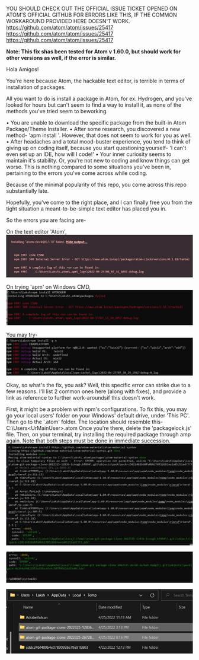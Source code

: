 

YOU SHOULD CHECK OUT THE OFFICIAL ISSUE TICKET OPENED ON ATOM'S OFFICIAL GITHUB FOR ERRORS LIKE THIS, IF THE COMMON WORKAROUND PROVIDED HERE DOESN'T WORK.
https://github.com/atom/atom/issues/25417
https://github.com/atom/atom/issues/25417
https://github.com/atom/atom/issues/25417

**Note: This fix shas been tested for Atom v 1.60.0, but should work for other versions as well, if the error is similar.**


Hola Amigos!

You're here because Atom, the hackable text editor, is terrible in terms of installation of packages.

All you want to do is install a package in Atom, for ex. Hydrogen, and you've looked for hours but can't seem to find a way to install it, as none of the methods you've tried seem to beworking.


• You are unable to download the specific package from the built-in Atom Package/Theme Installer.
• After some research, you discovered a new method- 'apm install <package>'. However, that does not seem to work for you as well. 
• After headaches and a total mood-buster experience, you tend to think of giving up on coding itself, because you start questioning yourself- 'I can't even set up an IDE, how will I code!' 
• Your inner curiosity seems to maintain it's stability. Or, you're not new to coding and know things can get worse. This is nothing compared to some situations you've been in, pertaining to the errors you've come across while coding.
  

Because of the minimal popularity of this repo, you come across this repo substantially late.

Hopefully, you've come to the right place, and I can finally free you from the tight situation a meant-to-be-simple text editor has placed you in.

So the errors you are facing are-
  
  
On the text editor 'Atom', 
![](https://github.com/chstruppix/atom-error500-fix/blob/main/images/anError2.png)
  
  
  On trying 'apm' on Windows CMD,
![](https://github.com/chstruppix/atom-error500-fix/blob/main/images/anError1.png)
  
  
  You may try-
![](https://github.com/chstruppix/atom-error500-fix/blob/main/images/anError3.png)
  

  
  Okay, so what's the fix, you ask?
  Well, this specific error can strike due to a few reasons. I'll list 2 common ones here (along with fixes), and provide a link as reference to further work-aroundsif this doesn't work.
  
  
  First, it might be a problem with npm's configurations. To fix this, you may go your local users' folder on your Windows' default drive, under 'This PC'. Then go to the '.atom' folder. The location should resemble this- C:\Users\<UrMainUser>\.atom
  Once you're there, delete the 'packagelock.js' file. Then, on your terminal, try installing the required package through amp again. Note that both steps must be done in immediate succession.
  ![](https://github.com/chstruppix/atom-error500-fix/blob/main/images/anError4.png)
  
  
![](https://github.com/chstruppix/atom-error500-fix/blob/main/images/anError5.png)

  
![](https://github.com/chstruppix/atom-error500-fix/blob/main/images/anError6.png)





